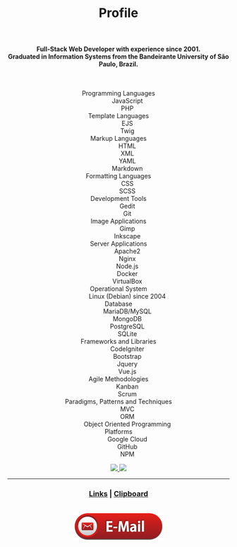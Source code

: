 <div align="center">
  <h1>Profile</h1>
  <br />
  <h4>
    Full-Stack Web Developer with experience since 2001.<br />
    Graduated in Information Systems from the Bandeirante University of São Paulo, Brazil.
  </h4>

  <br />

<dl>
  <dt>Programming Languages</dt>
  <dd>JavaScript</dd>
  <dd>PHP</dd>
  <dt>Template Languages</dt>
  <dd>EJS</dd>
  <dd>Twig</dd>
  <dt>Markup Languages</dt>
  <dd>HTML</dd>
  <dd>XML</dd>
  <dd>YAML</dd>
  <dd>Markdown</dd>
  <dt>Formatting Languages</dt>
  <dd>CSS</dd>
  <dd>SCSS</dd>
  <dt>Development Tools</dt>
  <dd>Gedit</dd>
  <dd>Git</dd>
  <dt>Image Applications</dt>
  <dd>Gimp</dd>
  <dd>Inkscape</dd>
  <dt>Server Applications</dt>
  <dd>Apache2</dd>
  <dd>Nginx</dd>
  <dd>Node.js</dd>
  <dd>Docker</dd>
  <dd>VirtualBox</dd>
  <dt>Operational System</dt>
  <dd>Linux (Debian) since 2004</dd>
  <dt>Database</dt>
  <dd>MariaDB/MySQL</dd>
  <dd>MongoDB</dd>
  <dd>PostgreSQL</dd>
  <dd>SQLite</dd>
  <dt>Frameworks and Libraries</dt>
  <dd>CodeIgniter</dd>
  <dd>Bootstrap</dd>
  <dd>Jquery</dd>
  <dd>Vue.js</dd>
  <dt>Agile Methodologies</dt>
  <dd>Kanban</dd>
  <dd>Scrum</dd>
  <dt>Paradigms, Patterns and Techniques</dt>
  <dd>MVC</dd>
  <dd>ORM</dd>
  <dd>Object Oriented Programming</dd>
  <dt>Platforms</dt>
  <dd>Google Cloud</dd>
  <dd>GitHub</dd>
  <dd>NPM</dd>
</dl>


  <a href="https://github.com/Leandro-Sciola">
    <img src="https://github-readme-stats.vercel.app/api?username=Leandro-Sciola&theme=tokyonight" height="150em" />
    <img src="https://github-readme-stats.vercel.app/api/top-langs/?username=Leandro-Sciola&layout=compact&langs_count=6&theme=tokyonight" height="150em" />
  </a>

  <hr />

  <h3>
    <a href="links.md">Links</a> | <a href="clipboard.md">Clipboard</a>
  </h3>

  <br />
  <a href="mailto:leandrosciola@gmail.com">
    <img src="email_button.png">
  </a>
</div>
